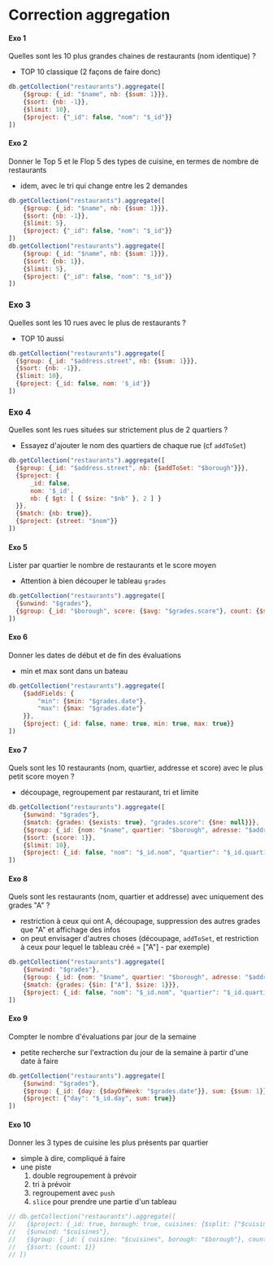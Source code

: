 # Correction aggregation

#### Exo 1
Quelles sont les 10 plus grandes chaines de restaurants (nom identique) ?
- TOP 10 classique (2 façons de faire donc)
````js
db.getCollection("restaurants").aggregate([
    {$group: {_id: "$name", nb: {$sum: 1}}},
    {$sort: {nb: -1}},
    {$limit: 10},
    {$project: {"_id": false, "nom": "$_id"}}
])
````
#### Exo 2
Donner le Top 5 et le Flop 5 des types de cuisine, en termes de nombre de restaurants
- idem, avec le tri qui change entre les 2 demandes
````js
db.getCollection("restaurants").aggregate([
    {$group: {_id: "$name", nb: {$sum: 1}}},
    {$sort: {nb: -1}},
    {$limit: 5},
    {$project: {"_id": false, "nom": "$_id"}}
])
db.getCollection("restaurants").aggregate([
    {$group: {_id: "$name", nb: {$sum: 1}}},
    {$sort: {nb: 1}},
    {$limit: 5},
    {$project: {"_id": false, "nom": "$_id"}}
])
````
### Exo 3
Quelles sont les 10 rues avec le plus de restaurants ?
- TOP 10 aussi
````js
db.getCollection("restaurants").aggregate([
  {$group: {_id: "$address.street", nb: {$sum: 1}}},
  {$sort: {nb: -1}},
  {$limit: 10},
  {$project: {_id: false, nom: '$_id'}}
])
````
### Exo 4
Quelles sont les rues situées sur strictement plus de 2 quartiers ?
- Essayez d'ajouter le nom des quartiers de chaque rue (cf `addToSet`)
````js
db.getCollection("restaurants").aggregate([
  {$group: {_id: "$address.street", nb: {$addToSet: "$borough"}}},
  {$project: {
      _id: false,
      nom: '$_id',
      nb: { $gt: [ { $size: "$nb" }, 2 ] } 
  }},
  {$match: {nb: true}},
  {$project: {street: "$nom"}}
])
````
#### Exo 5
Lister par quartier le nombre de restaurants et le score moyen
- Attention à bien découper le tableau `grades`
````js
db.getCollection("restaurants").aggregate([
  {$unwind: "$grades"},
  {$group: {_id: "$borough", score: {$avg: "$grades.score"}, count: {$sum: 1}}},
])
````
#### Exo 6
Donner les dates de début et de fin des évaluations
- min et max sont dans un bateau
````js
db.getCollection("restaurants").aggregate([
    {$addFields: {
        "min": {$min: "$grades.date"}, 
        "max": {$max: "$grades.date"}
    }},
    {$project: {_id: false, name: true, min: true, max: true}}
])
````
#### Exo 7
Quels sont les 10 restaurants (nom, quartier, addresse et score) avec le plus petit score moyen ?
- découpage, regroupement par restaurant, tri et limite
````js
db.getCollection("restaurants").aggregate([
    {$unwind: "$grades"},
    {$match: {grades: {$exists: true}, "grades.score": {$ne: null}}},
    {$group: {_id: {nom: "$name", quartier: "$borough", adresse: "$address"} , score: {$avg: "$grades.score"}}},
    {$sort: {score: 1}},
    {$limit: 10},
    {$project: {_id: false, "nom": "$_id.nom", "quartier": "$_id.quartier", "adresse": "$_id.adresse", score: true}}
])
````
#### Exo 8
Quels sont les restaurants (nom, quartier et addresse) avec uniquement des grades "A" ?
- restriction à ceux qui ont A, découpage, suppression des autres grades que "A" et affichage des infos
- on peut envisager d'autres choses (découpage, `addToSet`, et restriction à ceux pour lequel le tableau créé = ["A"] - par exemple)
````js
db.getCollection("restaurants").aggregate([
    {$unwind: "$grades"},
    {$group: {_id: {nom: "$name", quartier: "$borough", adresse: "$address"} , grades: {$addToSet: "$grades.grade"}}},
    {$match: {grades: {$in: ["A"], $size: 1}}},
    {$project: {_id: false, "nom": "$_id.nom", "quartier": "$_id.quartier", "adresse": "$_id.adresse"}}
])
````
#### Exo 9
Compter le nombre d'évaluations par jour de la semaine
- petite recherche sur l'extraction du jour de la semaine à partir d'une date à faire
````js
db.getCollection("restaurants").aggregate([
    {$unwind: "$grades"},
    {$group: {_id: {day: {$dayOfWeek: "$grades.date"}}, sum: {$sum: 1}}},
    {$project: {"day": "$_id.day", sum: true}}
])
````
#### Exo 10
Donner les 3 types de cuisine les plus présents par quartier
- simple à dire, compliqué à faire
- une piste
    1. double regroupement à prévoir
    2. tri à prévoir
    3. regroupement avec `push`
    4. `slice` pour prendre une partie d'un tableau
````js
// db.getCollection("restaurants").aggregate([
//   {$project: {_id: true, borough: true, cuisines: {$split: ["$cuisine", ","]}}},
//   {$unwind: "$cuisines"},
//   {$group: {_id: { cuisine: "$cuisines", borough: "$borough"}, count: {$sum: 1}}},
//   {$sort: {count: 1}}
// ])
````